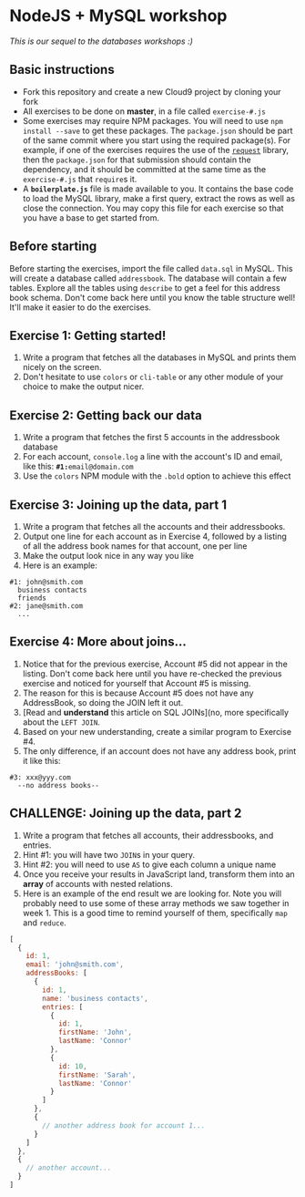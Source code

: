 # NodeJS + MySQL workshop
*This is our sequel to the databases workshops :)*

## Basic instructions
* Fork this repository and create a new Cloud9 project by cloning your fork
* All exercises to be done on **master**, in a file called `exercise-#.js`
* Some exercises may require NPM packages. You will need to use `npm install --save` to get these packages. The `package.json` should be part of the same commit where you start using the required package(s). For example, if one of the exercises requires the use of the [`request`](https://github.com/request/request) library, then the `package.json` for that submission should contain the dependency, and it should be committed at the same time as the `exercise-#.js` that `require`s it.
* A **`boilerplate.js`** file is made available to you. It contains the base code to load the MySQL library, make a first query, extract the rows as well as close the connection. You may copy this file for each exercise so that you have a base to get started from.

## Before starting
Before starting the exercises, import the file called `data.sql` in MySQL. This will create a database called `addressbook`. The database will contain a few tables. Explore all the tables using `describe` to get a feel for this address book schema. Don't come back here until you know the table structure well! It'll make it easier to do the exercises.

## Exercise 1: Getting started!
1. Write a program that fetches all the databases in MySQL and prints them nicely on the screen.
2. Don't hesitate to use `colors` or `cli-table` or any other module of your choice to make the output nicer.

## Exercise 2: Getting back our data
1. Write a program that fetches the first 5 accounts in the addressbook database
2. For each account, `console.log` a line with the account's ID and email, like this: **`#1:`**`email@domain.com`
3. Use the `colors` NPM module with the `.bold` option to achieve this effect

## Exercise 3: Joining up the data, part 1
1. Write a program that fetches all the accounts and their addressbooks.
2. Output one line for each account as in Exercise 4, followed by a listing of all the address book names for that account, one per line
3. Make the output look nice in any way you like
4. Here is an example:
```
#1: john@smith.com
  business contacts
  friends
#2: jane@smith.com
  ...
```

## Exercise 4: More about joins...
1. Notice that for the previous exercise, Account #5 did not appear in the listing. Don't come back here until you have re-checked the previous exercise and noticed for yourself that Account #5 is missing.
2. The reason for this is because Account #5 does not have any AddressBook, so doing the JOIN left it out.
3. [Read and **understand** this article on SQL JOINs](no, more specifically about the `LEFT JOIN`.
4. Based on your new understanding, create a similar program to Exercise #4.
5. The only difference, if an account does not have any address book, print it like this:
```
#3: xxx@yyy.com
  --no address books--
```

## CHALLENGE: Joining up the data, part 2
1. Write a program that fetches all accounts, their addressbooks, and entries.
2. Hint #1: you will have two `JOIN`s in your query.
3. Hint #2: you will need to use `AS` to give each column a unique name
4. Once you receive your results in JavaScript land, transform them into an **array** of accounts with nested relations.
5. Here is an example of the end result we are looking for. Note you will probably need to use some of these array methods we saw together in week 1. This is a good time to remind yourself of them, specifically `map` and `reduce`.
```javascript
[
  {
    id: 1,
    email: 'john@smith.com',
    addressBooks: [
      {
        id: 1,
        name: 'business contacts',
        entries: [
          {
            id: 1,
            firstName: 'John',
            lastName: 'Connor'
          },
          {
            id: 10,
            firstName: 'Sarah',
            lastName: 'Connor'
          }
        ]
      },
      {
        // another address book for account 1...
      }
    ]
  },
  {
    // another account...
  }
]
```
